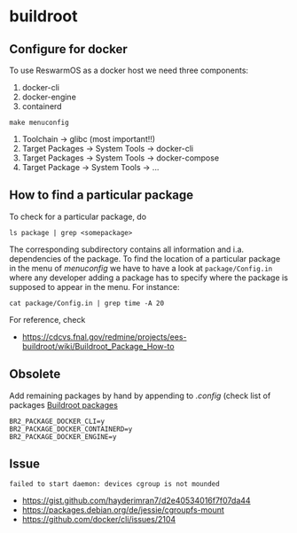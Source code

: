 
# buildroot

## Configure for docker

To use ReswarmOS as a docker host we need three components:

1. docker-cli
1. docker-engine
1. containerd

```
make menuconfig
```

1. Toolchain -> glibc (most important!!)
1. Target Packages -> System Tools -> docker-cli
1. Target Packages -> System Tools -> docker-compose
1. Target Package -> System Tools -> <all further docker compontents>...

## How to find a particular package

To check for a particular package, do

```
ls package | grep <somepackage>
```

The corresponding subdirectory contains all information and i.a.
dependencies of the package. To find the location of a particular
package in the menu of _menuconfig_ we have to have a look at 
`package/Config.in` where any developer adding a package has to 
specify where the package is supposed to appear in the menu.
For instance:

```
cat package/Config.in | grep time -A 20
```

For reference, check

- https://cdcvs.fnal.gov/redmine/projects/ees-buildroot/wiki/Buildroot_Package_How-to

## Obsolete

Add remaining packages by hand by appending to _.config_ (check
list of packages [Buildroot packages](https://github.com/buildroot/buildroot/tree/master/package)

```
BR2_PACKAGE_DOCKER_CLI=y
BR2_PACKAGE_DOCKER_CONTAINERD=y
BR2_PACKAGE_DOCKER_ENGINE=y
```

## Issue

```
failed to start daemon: devices cgroup is not mounded
```

- https://gist.github.com/hayderimran7/d2e40534016f7f07da44
- https://packages.debian.org/de/jessie/cgroupfs-mount
- https://github.com/docker/cli/issues/2104

